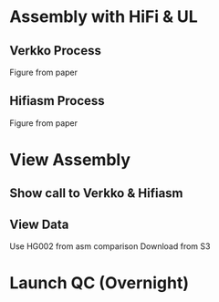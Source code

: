 # Assembly with HiFi & UL
## Verkko Process
Figure from paper
## Hifiasm Process
Figure from paper

# View Assembly
## Show call to Verkko & Hifiasm

## View Data
Use HG002 from asm comparison
Download from S3

# Launch QC (Overnight)